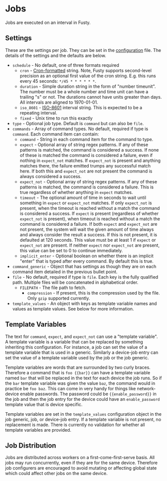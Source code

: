 # Jobs

Jobs are executed on an interval in Fusty.

## Settings

These are the settings per job. They can be set in the [configuration](configuration.md) file. The details of the
settings and the defaults are below.

* `schedule` - No default, one of three formats required
  * `cron` - [Cron-formatted](https://en.wikipedia.org/wiki/Cron#Format) string. Note, Fusty supports second-level
    precision as an optional first value of the cron string. E.g. this runs every 45 seconds: `*/45 * * * * * *`.
  * `duration` - Simple duration string in the form of "number timeunit". The number must be a whole number and time
    unit can have a trailing "s" or not. The durations cannot have units greater than days. All intervals are aligned to
    1970-01-01.
  * `iso_8601` - [ISO-8601](https://en.wikipedia.org/wiki/ISO_8601#Time_intervals) interval string. This is expected to
    be a repeating interval.
  * `fixed` - Unix time to run this exactly
* `type` - Optional job type. Default is `command` but can also be `file`.
* `commands` - Array of command types. No default, required if type is `command`. Each command item can contain:
  * `command` - String in each command item for the command to type.
  * `expect` - Optional array of string regex patterns. If any of these patterns is matched, the command is considered a
    success. If none of these is matched the command is considered a failure, even if nothing in `expect_not` matches.
    If `expect_not` is present and anything matches there, the failure emitted trumps any successful match here. If both
    this and `expect_not` are not present the command is always considered a success.
  * `expect_not` - Optional array of string regex patterns. If any of these patterns is matched, the command is
    considered a failure. This is true regardless of whether anything in `expect` matches.
  * `timeout` - The optional amount of time in seconds to wait until something in `expect` or `expect_not` matches. If
    only `expect_not` is present, when the timeout is reached without a match the command is considered a success. If
    `expect` is present (regardless of whether `expect_not` is present), when timeout is reached without a match the
    command is considered a failure. If both `expect` and `expect_not` are not present, the system will wait the given
    amount of time always and always consider the result a success. If this is not present, it is defaulted at 120
    seconds. This value must be at least 1 if `expect` or `expect_not` are present. If neither `expect` nor `expect_not`
    are present, this value can be set to 0 to continue immediately.
  * `implicit_enter` - Optional boolean on whether there is an implicit "enter" that is typed after every command. By
    default this is true.
* `command_generic` - Object that has settings as though they are on each command item detailed in the previous bullet
  point.
* `file` - No default, required if type is `file`. Each key is the fully qualified path. Multiple files will be
  concatenated in alphabetical order.
  * `FILEPATH` - The file path to fetch.
    * `compression` - If present, this is the compression used by the file. Only `gzip` supported currently.
* `template_values` - An object with keys as template variable names and values as template values. See below for more
  information.

## Template Variables

The text for `command`, `expect`, and `expect_not` can use a "template variable". A template variable is a variable that
can be replaced by something inheriting this configuration. For instance, a job can set the value of a template variable
that is used in a generic. Similarly a device-job entry can set the value of a template variable used by the job or the
job generic.

Template variables are words that are surrounded by two curly braces. Therefore a command that is `foo {{bar}}` can have
a template variable named `bar` that will be replaced in the text for each device the job runs. So if the `bar`
template variable was given the value `baz`, the command would in practice be `foo baz`. This can come in very handy for
things like network-device enable passwords. The password could be `{{enable_password}}` in the job and then the job
entry for the device could have an `enable_password` template value that is device specific.

Template variables are set in the `template_values` configuration object in the job generic, job, or device-job entry.
If a template variable is not present, no replacement is made. There is currently no validation for whether all template
variables are provided.

## Job Distribution

Jobs are distributed across workers on a first-come-first-serve basis. All jobs may run concurrently, even if they are
for the same device. Therefore job configurers are encouraged to avoid mutating or affecting global state which could
affect other jobs on the same device.